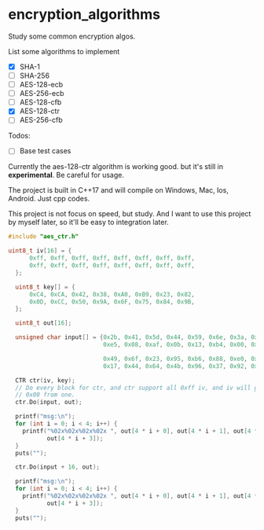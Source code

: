 # encryption_algorithms

Study some common encryption algos.

List some algorithms to implement
- [x] SHA-1
- [ ] SHA-256
- [ ] AES-128-ecb
- [ ] AES-256-ecb
- [ ] AES-128-cfb
- [x] AES-128-ctr
- [ ] AES-256-cfb

Todos:
- [ ] Base test cases

Currently the aes-128-ctr algorithm is working good. but it's still in **experimental**. Be careful for usage.

The project is built in C++17 and will compile on Windows, Mac, Ios, Android. Just cpp codes.

This project is not focus on speed, but study. And I want to use this project by myself later, so it'll be easy to integration later.

```cpp
#include "aes_ctr.h"

uint8_t iv[16] = {
      0xff, 0xff, 0xff, 0xff, 0xff, 0xff, 0xff, 0xff,
      0xff, 0xff, 0xff, 0xff, 0xff, 0xff, 0xff, 0xff,
  };

  uint8_t key[] = {
      0xC4, 0xCA, 0x42, 0x38, 0xA0, 0xB9, 0x23, 0x82,
      0x0D, 0xCC, 0x50, 0x9A, 0x6F, 0x75, 0x84, 0x9B,
  };

  uint8_t out[16];

  unsigned char input[] = {0x2b, 0x41, 0x5d, 0x44, 0x59, 0x6e, 0x3a, 0x28,
                           0xe5, 0x08, 0xaf, 0x0b, 0x13, 0xb4, 0x00, 0xc2,

                           0x49, 0x6f, 0x23, 0x95, 0xb6, 0x88, 0xe0, 0x41,
                           0x17, 0x44, 0x64, 0x4b, 0x96, 0x37, 0x92, 0xc3};

  CTR ctr(iv, key);
  // Do every block for ctr, and ctr support all 0xff iv, and iv will go to all
  // 0x00 from one.
  ctr.Do(input, out);

  printf("msg:\n");
  for (int i = 0; i < 4; i++) {
    printf("%02x%02x%02x%02x ", out[4 * i + 0], out[4 * i + 1], out[4 * i + 2],
           out[4 * i + 3]);
  }
  puts("");

  ctr.Do(input + 16, out);

  printf("msg:\n");
  for (int i = 0; i < 4; i++) {
    printf("%02x%02x%02x%02x ", out[4 * i + 0], out[4 * i + 1], out[4 * i + 2],
           out[4 * i + 3]);
  }
  puts("");
```